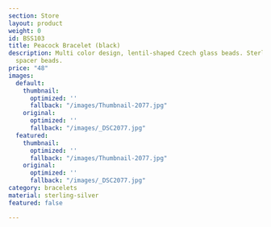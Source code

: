 ```yaml
---
section: Store
layout: product
weight: 0
id: BSS103
title: Peacock Bracelet (black)
description: Multi color design, lentil-shaped Czech glass beads. Sterling silver
  spacer beads.
price: "48"
images:
  default:
    thumbnail:
      optimized: ''
      fallback: "/images/Thumbnail-2077.jpg"
    original:
      optimized: ''
      fallback: "/images/_DSC2077.jpg"
  featured:
    thumbnail:
      optimized: ''
      fallback: "/images/Thumbnail-2077.jpg"
    original:
      optimized: ''
      fallback: "/images/_DSC2077.jpg"
category: bracelets
material: sterling-silver
featured: false

---
```

